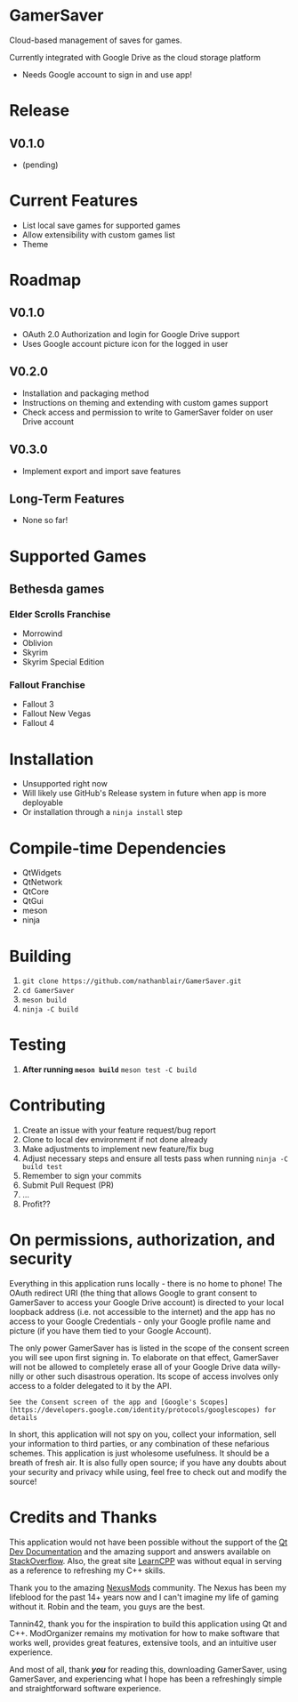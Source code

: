 # GamerSaver
Cloud-based management of saves for games.

Currently integrated with Google Drive as the cloud storage platform
* Needs Google account to sign in and use app!

# Release
## V0.1.0
* (pending)

# Current Features
* List local save games for supported games
* Allow extensibility with custom games list
* Theme

# Roadmap
## V0.1.0
* OAuth 2.0 Authorization and login for Google Drive support
* Uses Google account picture icon for the logged in user

## V0.2.0
* Installation and packaging method
* Instructions on theming and extending with custom games support
* Check access and permission to write to GamerSaver folder on user Drive account

## V0.3.0
* Implement export and import save features

## Long-Term Features
* None so far!

# Supported Games
## Bethesda games
### Elder Scrolls Franchise
* Morrowind
* Oblivion
* Skyrim
* Skyrim Special Edition

### Fallout Franchise
* Fallout 3
* Fallout New Vegas
* Fallout 4

# Installation
* Unsupported right now
* Will likely use GitHub's Release system in future when app is more deployable
* Or installation through a `ninja install` step

# Compile-time Dependencies
* QtWidgets
* QtNetwork
* QtCore
* QtGui
* meson
* ninja

# Building
1. `git clone https://github.com/nathanblair/GamerSaver.git`
2. `cd GamerSaver`
3. `meson build`
4. `ninja -C build`

# Testing
1. **After running `meson build`** `meson test -C build`

# Contributing
1. Create an issue with your feature request/bug report
2. Clone to local dev environment if not done already
3. Make adjustments to implement new feature/fix bug
4. Adjust necessary steps and ensure all tests pass when running `ninja -C build test`
5. Remember to sign your commits
6. Submit Pull Request (PR)
7. ...
8. Profit??

# On permissions, authorization, and security
Everything in this application runs locally - there is no home to phone! The OAuth redirect URI (the thing that allows Google to grant consent to GamerSaver to access your Google Drive account) is directed to your local loopback address (i.e. not accessible to the internet) and the app has no access to your Google Credentials - only your Google profile name and picture (if you have them tied to your Google Account).

The only power GamerSaver has is listed in the scope of the consent screen you will see upon first signing in. To elaborate on that effect, GamerSaver will not be allowed to completely erase all of your Google Drive data willy-nilly or other such disastrous operation. Its scope of access involves only access to a folder delegated to it by the API.

    See the Consent screen of the app and [Google's Scopes](https://developers.google.com/identity/protocols/googlescopes) for details

In short, this application will not spy on you, collect your information, sell your information to third parties, or any combination of these nefarious schemes. This application is just wholesome usefulness. It should be a breath of fresh air. It is also fully open source; if you have any doubts about your security and privacy while using, feel free to check out and modify the source!

# Credits and Thanks
This application would not have been possible without the support of the [Qt Dev Documentation](http://doc.qt.io/) and the amazing support and answers available on [StackOverflow](https://stackoverflow.com/questions/tagged/c%2B%2B). Also, the great site [LearnCPP](http://www.learncpp.com/) was without equal in serving as a reference to refreshing my C++ skills.

Thank you to the amazing [NexusMods](http://www.nexusmods.com/games/?) community. The Nexus has been my lifeblood for the past 14+ years now and I can't imagine my life of gaming without it. Robin and the team, you guys are the best.

Tannin42, thank you for the inspiration to build this application using Qt and C++. ModOrganizer remains my motivation for how to make software that works well, provides great features, extensive tools, and an intuitive user experience.

And most of all, thank ***you*** for reading this, downloading GamerSaver, using GamerSaver, and experiencing what I hope has been a refreshingly simple and straightforward software experience.
